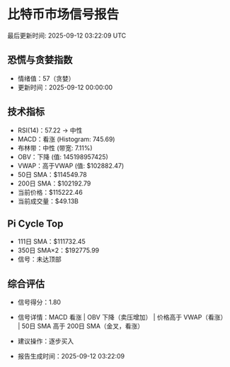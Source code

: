 # 比特币市场信号报告

最后更新时间: 2025-09-12 03:22:09 UTC

## 恐慌与贪婪指数
- 情绪值：57（贪婪）
- 更新时间：2025-09-12 00:00:00

## 技术指标
- RSI(14)：57.22 → 中性
- MACD：看涨 (Histogram: 745.69)
- 布林带：中性 (带宽: 7.11%)
- OBV：下降 (值: 145198957425)
- VWAP：高于VWAP (值: $102882.47)
- 50日 SMA：$114549.78
- 200日 SMA：$102192.79
- 当前价格：$115222.46
- 当前成交量：$49.13B

## Pi Cycle Top
- 111日 SMA：$111732.45
- 350日 SMA×2：$192775.99
- 信号：未达顶部

## 综合评估
- 信号得分：1.80
- 信号详情：MACD 看涨 | OBV 下降（卖压增加） | 价格高于 VWAP（看涨） | 50日 SMA 高于 200日 SMA（金叉，看涨）
- 建议操作：逐步买入

- 报告生成时间：2025-09-12 03:22:09